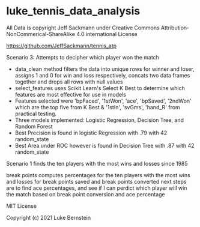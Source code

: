 # luke_tennis_data_analysis
All Data is copyright Jeff Sackmann under Creative Commons Attribution-NonCommerical-ShareAlike 4.0 international License

https://github.com/JeffSackmann/tennis_atp

Scenario 3: Attempts to decipher which player won the match
<ul>
    <li> data_clean method filters the data into unique rows for winner and loser, assigns 1 and 0 for win and loss respectively, concats two data frames together and drops all rows with null values</li>
    <li> select_features uses Scikit Learn's Select K Best to determine which features are most effective for use in models</li>
    <li>Features selected were 'bpFaced', '1stWon', 'ace', 'bpSaved', '2ndWon' which are the top five from K Best & '1stIn', 'svGms', 'hand_R' from practical testing.</li>
    <li>Three models implemented: Logistic Regression, Decision Tree, and Random Forest</li>
    <li>Best Precision is found in logistic Regression with .79 with 42 random_state</li>
    <li>Best Area under ROC however is found in Decision Tree with .87 with 42 random_state</li>
</ul>

Scenario 1 finds the ten players with the most wins and losses since 1985

break points computes percentages for the ten players with the most wins and losses for break points saved and break points converted
next steps are to find ace percentages, and see if I can perdict which player will win the match based on break point conversion and ace percentage

MIT License

Copyright (c) 2021 Luke Bernstein 
